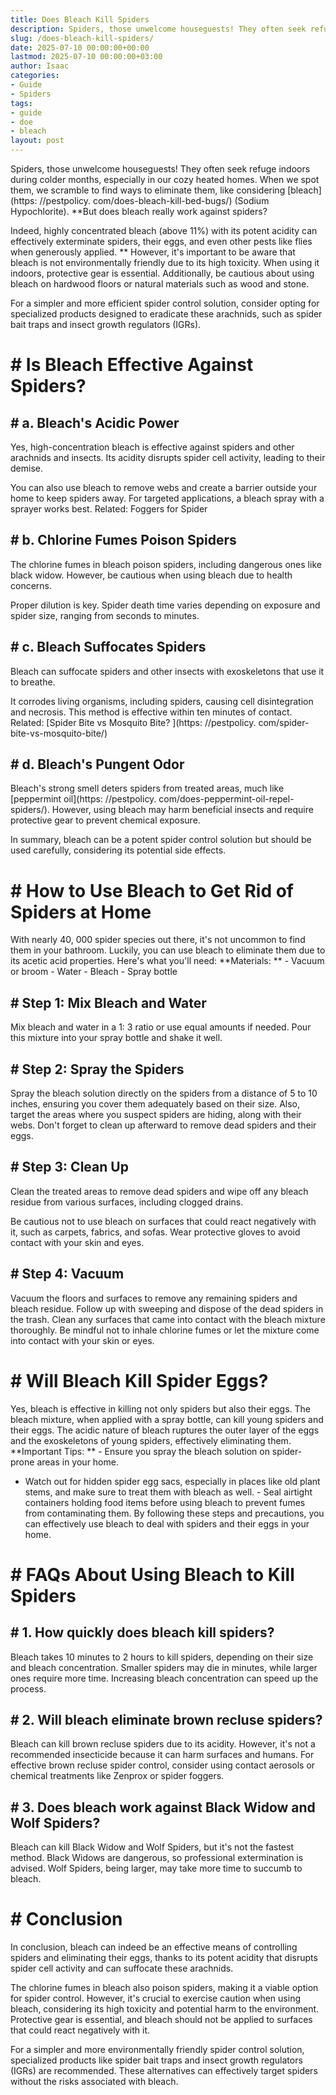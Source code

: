 ```yaml
---
title: Does Bleach Kill Spiders
description: Spiders, those unwelcome houseguests! They often seek refuge indoors during colder months, especially in our cozy heated homes.
slug: /does-bleach-kill-spiders/
date: 2025-07-10 00:00:00+00:00
lastmod: 2025-07-10 00:00:00+03:00
author: Isaac
categories:
- Guide
- Spiders
tags:
- guide
- doe
- bleach
layout: post
---
```


Spiders, those unwelcome houseguests! They often seek refuge indoors during colder months, especially in our cozy heated homes. When we spot them, we scramble to find ways to eliminate them, like considering [bleach](https: //pestpolicy. com/does-bleach-kill-bed-bugs/) (Sodium Hypochlorite). **But does bleach really work against spiders?

Indeed, highly concentrated bleach (above 11%) with its potent acidity can effectively exterminate spiders, their eggs, and even other pests like flies when generously applied. ** However, it's important to be aware that bleach is not environmentally friendly due to its high toxicity. When using it indoors, protective gear is essential. Additionally, be cautious about using bleach on hardwood floors or natural materials such as wood and stone.

For a simpler and more efficient spider control solution, consider opting for specialized products designed to eradicate these arachnids, such as spider bait traps and insect growth regulators (IGRs).

# # **Is Bleach Effective Against Spiders?**

## # **a. Bleach's Acidic Power**

Yes, high-concentration bleach is effective against spiders and other arachnids and insects. Its acidity disrupts spider cell activity, leading to their demise.

You can also use bleach to remove webs and create a barrier outside your home to keep spiders away. For targeted applications, a bleach spray with a sprayer works best. Related: Foggers for Spider

## # **b. Chlorine Fumes Poison Spiders**

The chlorine fumes in bleach poison spiders, including dangerous ones like black widow. However, be cautious when using bleach due to health concerns.

Proper dilution is key. Spider death time varies depending on exposure and spider size, ranging from seconds to minutes.

## # **c. Bleach Suffocates Spiders**

Bleach can suffocate spiders and other insects with exoskeletons that use it to breathe.

It corrodes living organisms, including spiders, causing cell disintegration and necrosis. This method is effective within ten minutes of contact. Related: [Spider Bite vs Mosquito Bite? ](https: //pestpolicy. com/spider-bite-vs-mosquito-bite/)

## # **d. Bleach's Pungent Odor**

Bleach's strong smell deters spiders from treated areas, much like [peppermint oil](https: //pestpolicy. com/does-peppermint-oil-repel-spiders/). However, using bleach may harm beneficial insects and require protective gear to prevent chemical exposure.

In summary, bleach can be a potent spider control solution but should be used carefully, considering its potential side effects.

# # **How to Use Bleach to Get Rid of Spiders at Home**

With nearly 40, 000 spider species out there, it's not uncommon to find them in your bathroom. Luckily, you can use bleach to eliminate them due to its acetic acid properties. Here's what you'll need: **Materials: ** - Vacuum or broom - Water - Bleach - Spray bottle

## # **Step 1: Mix Bleach and Water**

Mix bleach and water in a 1: 3 ratio or use equal amounts if needed. Pour this mixture into your spray bottle and shake it well.

## # **Step 2: Spray the Spiders**

Spray the bleach solution directly on the spiders from a distance of 5 to 10 inches, ensuring you cover them adequately based on their size. Also, target the areas where you suspect spiders are hiding, along with their webs. Don't forget to clean up afterward to remove dead spiders and their eggs.

## # **Step 3: Clean Up**

Clean the treated areas to remove dead spiders and wipe off any bleach residue from various surfaces, including clogged drains.

Be cautious not to use bleach on surfaces that could react negatively with it, such as carpets, fabrics, and sofas. Wear protective gloves to avoid contact with your skin and eyes.

## # **Step 4: Vacuum**

Vacuum the floors and surfaces to remove any remaining spiders and bleach residue. Follow up with sweeping and dispose of the dead spiders in the trash. Clean any surfaces that came into contact with the bleach mixture thoroughly. Be mindful not to inhale chlorine fumes or let the mixture come into contact with your skin or eyes.

# # **Will Bleach Kill Spider Eggs?**

Yes, bleach is effective in killing not only spiders but also their eggs. The bleach mixture, when applied with a spray bottle, can kill young spiders and their eggs. The acidic nature of bleach ruptures the outer layer of the eggs and the exoskeletons of young spiders, effectively eliminating them. **Important Tips: ** - Ensure you spray the bleach solution on spider-prone areas in your home.

- Watch out for hidden spider egg sacs, especially in places like old plant stems, and make sure to treat them with bleach as well. - Seal airtight containers holding food items before using bleach to prevent fumes from contaminating them. By following these steps and precautions, you can effectively use bleach to deal with spiders and their eggs in your home.

# # FAQs About Using Bleach to Kill Spiders

## # 1. How quickly does bleach kill spiders?

Bleach takes 10 minutes to 2 hours to kill spiders, depending on their size and bleach concentration. Smaller spiders may die in minutes, while larger ones require more time. Increasing bleach concentration can speed up the process.

## # 2. Will bleach eliminate brown recluse spiders?

Bleach can kill brown recluse spiders due to its acidity. However, it's not a recommended insecticide because it can harm surfaces and humans. For effective brown recluse spider control, consider using contact aerosols or chemical treatments like Zenprox or spider foggers.

## # 3. Does bleach work against Black Widow and Wolf Spiders?

Bleach can kill Black Widow and Wolf Spiders, but it's not the fastest method. Black Widows are dangerous, so professional extermination is advised. Wolf Spiders, being larger, may take more time to succumb to bleach.

# # Conclusion

In conclusion, bleach can indeed be an effective means of controlling spiders and eliminating their eggs, thanks to its potent acidity that disrupts spider cell activity and can suffocate these arachnids.

The chlorine fumes in bleach also poison spiders, making it a viable option for spider control. However, it's crucial to exercise caution when using bleach, considering its high toxicity and potential harm to the environment. Protective gear is essential, and bleach should not be applied to surfaces that could react negatively with it.

For a simpler and more environmentally friendly spider control solution, specialized products like spider bait traps and insect growth regulators (IGRs) are recommended. These alternatives can effectively target spiders without the risks associated with bleach.
